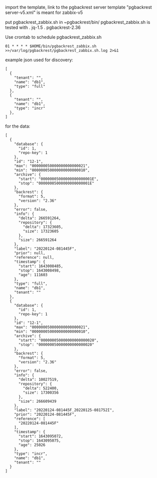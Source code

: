 import the template, link to the pgbackrest server
template "pgbackrest server-v5.xml" is meant for zabbix-v5


put pgbackrest_zabbix.sh in ~pgbackrest/bin/
pgbackrest_zabbix.sh is tested with
  . jq-1.5
  . pgbackrest-2.36

Use crontab to schedule pgbackrest_zabbix.sh


```
01 * * * * $HOME/bin/pgbackrest_zabbix.sh >>/var/log/pgbackrest/pgbackrest_zabbix.sh.log 2>&1
```



example json used for discovery:
```
[
  {
    "tenant": "",
    "name": "db1",
    "type": "full"
  },
  {
    "tenant": "",
    "name": "db1",
    "type": "incr"
  },
]
```

for the data:
```
[
  {
    "database": {
      "id": 1,
      "repo-key": 1
    },
    "id": "12-1",
    "max": "000000050000000000000021",
    "min": "000000050000000000000010",
    "archive": {
      "start": "00000005000000000000001E",
      "stop": "00000005000000000000001E"
    },
    "backrest": {
      "format": 5,
      "version": "2.36"
    },
    "error": false,
    "info": {
      "delta": 266591264,
      "repository": {
        "delta": 17323605,
        "size": 17323605
      },
      "size": 266591264
    },
    "label": "20220124-081445F",
    "prior": null,
    "reference": null,
    "timestamp": {
      "start": 1643008485,
      "stop": 1643008498,
      "age": 111603
    },
    "type": "full",
    "name": "db1",
    "tenant": ""
  },
  {
    "database": {
      "id": 1,
      "repo-key": 1
    },
    "id": "12-1",
    "max": "000000050000000000000021",
    "min": "000000050000000000000010",
    "archive": {
      "start": "000000050000000000000020",
      "stop": "000000050000000000000020"
    },
    "backrest": {
      "format": 5,
      "version": "2.36"
    },
    "error": false,
    "info": {
      "delta": 10027519,
      "repository": {
        "delta": 522400,
        "size": 17300356
      },
      "size": 266609439
    },
    "label": "20220124-081445F_20220125-081752I",
    "prior": "20220124-081445F",
    "reference": [
      "20220124-081445F"
    ],
    "timestamp": {
      "start": 1643095072,
      "stop": 1643095075,
      "age": 25026
    },
    "type": "incr",
    "name": "db1",
    "tenant": ""
  }
]
```
